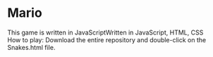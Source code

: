# Mario 
This game is written in JavaScriptWritten in JavaScript, HTML, CSS </br>
How to play: Download the entire repository and double-click on the Snakes.html file.
